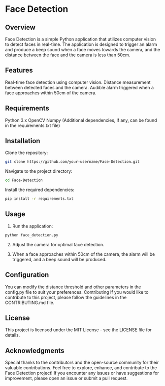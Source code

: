 
# Face Detection
## Overview
Face Detection is a simple Python application that utilizes computer vision to detect faces in real-time. The application is designed to trigger an alarm and produce a beep sound when a face moves towards the camera, and the distance between the face and the camera is less than 50cm.

## Features
Real-time face detection using computer vision.
Distance measurement between detected faces and the camera.
Audible alarm triggered when a face approaches within 50cm of the camera.

## Requirements
Python 3.x
OpenCV
Numpy
(Additional dependencies, if any, can be found in the requirements.txt file)

## Installation
Clone the repository:

``` bash
git clone https://github.com/your-username/Face-Detection.git
 ```
Navigate to the project directory:

``` bash
cd Face-Detection
```
Install the required dependencies:

``` bash
pip install -r requirements.txt
```
## Usage
1. Run the application:

``` bash
python face_detection.py
```
2. Adjust the camera for optimal face detection.

3. When a face approaches within 50cm of the camera, the alarm will be triggered, and a beep sound will be produced.

## Configuration
You can modify the distance threshold and other parameters in the config.py file to suit your preferences.
Contributing
If you would like to contribute to this project, please follow the guidelines in the CONTRIBUTING.md file.

## License
This project is licensed under the MIT License - see the LICENSE file for details.

## Acknowledgments
Special thanks to the contributors and the open-source community for their valuable contributions.
Feel free to explore, enhance, and contribute to the Face Detection project! If you encounter any issues or have suggestions for improvement, please open an issue or submit a pull request.


